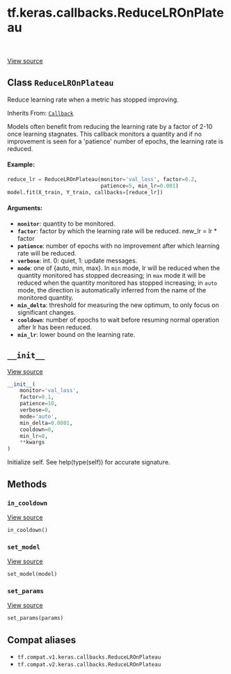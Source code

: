 <div itemscope itemtype="http://developers.google.com/ReferenceObject">
<meta itemprop="name" content="tf.keras.callbacks.ReduceLROnPlateau" />
<meta itemprop="path" content="Stable" />
<meta itemprop="property" content="__init__"/>
<meta itemprop="property" content="in_cooldown"/>
<meta itemprop="property" content="set_model"/>
<meta itemprop="property" content="set_params"/>
</div>

# tf.keras.callbacks.ReduceLROnPlateau

<!-- Insert buttons and diff -->

<table class="tfo-notebook-buttons tfo-api" align="left">
</table>

<a target="_blank" href="/code/stable/tensorflow/python/keras/callbacks.py">View source</a>



## Class `ReduceLROnPlateau`

Reduce learning rate when a metric has stopped improving.

Inherits From: [`Callback`](../../../tf/keras/callbacks/Callback.md)

<!-- Placeholder for "Used in" -->

Models often benefit from reducing the learning rate by a factor
of 2-10 once learning stagnates. This callback monitors a
quantity and if no improvement is seen for a 'patience' number
of epochs, the learning rate is reduced.

#### Example:



```python
reduce_lr = ReduceLROnPlateau(monitor='val_loss', factor=0.2,
                              patience=5, min_lr=0.001)
model.fit(X_train, Y_train, callbacks=[reduce_lr])
```

#### Arguments:


* <b>`monitor`</b>: quantity to be monitored.
* <b>`factor`</b>: factor by which the learning rate will be reduced. new_lr = lr *
  factor
* <b>`patience`</b>: number of epochs with no improvement after which learning rate
  will be reduced.
* <b>`verbose`</b>: int. 0: quiet, 1: update messages.
* <b>`mode`</b>: one of {auto, min, max}. In `min` mode, lr will be reduced when the
  quantity monitored has stopped decreasing; in `max` mode it will be
  reduced when the quantity monitored has stopped increasing; in `auto`
  mode, the direction is automatically inferred from the name of the
  monitored quantity.
* <b>`min_delta`</b>: threshold for measuring the new optimum, to only focus on
  significant changes.
* <b>`cooldown`</b>: number of epochs to wait before resuming normal operation after
  lr has been reduced.
* <b>`min_lr`</b>: lower bound on the learning rate.

<h2 id="__init__"><code>__init__</code></h2>

<a target="_blank" href="/code/stable/tensorflow/python/keras/callbacks.py">View source</a>

``` python
__init__(
    monitor='val_loss',
    factor=0.1,
    patience=10,
    verbose=0,
    mode='auto',
    min_delta=0.0001,
    cooldown=0,
    min_lr=0,
    **kwargs
)
```

Initialize self.  See help(type(self)) for accurate signature.




## Methods

<h3 id="in_cooldown"><code>in_cooldown</code></h3>

<a target="_blank" href="/code/stable/tensorflow/python/keras/callbacks.py">View source</a>

``` python
in_cooldown()
```




<h3 id="set_model"><code>set_model</code></h3>

<a target="_blank" href="/code/stable/tensorflow/python/keras/callbacks.py">View source</a>

``` python
set_model(model)
```




<h3 id="set_params"><code>set_params</code></h3>

<a target="_blank" href="/code/stable/tensorflow/python/keras/callbacks.py">View source</a>

``` python
set_params(params)
```








## Compat aliases

* `tf.compat.v1.keras.callbacks.ReduceLROnPlateau`
* `tf.compat.v2.keras.callbacks.ReduceLROnPlateau`


